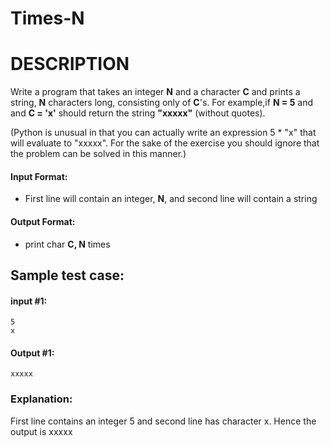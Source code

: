 # Times-N
# DESCRIPTION
Write a program that takes an integer **N**  and a character **C** and prints a string, **N** characters long, consisting only of **C**'s.
For example,if **N = 5** and and **C = 'x'** should return the string **"xxxxx"** (without quotes).

(Python is unusual in that you can actually write an expression 5 * "x" that will evaluate to "xxxxx". For the sake of the exercise you should ignore that the problem can be solved in this manner.)

#### Input Format:
* First line will contain an integer, **N**, and second line will contain a string

#### Output Format:
* print char **C, N** times

## Sample test case:

#### input #1:
```
5
x
```
#### Output #1:
```
xxxxx
```
### Explanation:
First line contains an integer 5 and second line has character x. Hence the output is  xxxxx
